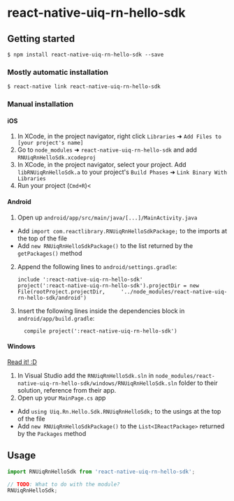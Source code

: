 
# react-native-uiq-rn-hello-sdk

## Getting started

`$ npm install react-native-uiq-rn-hello-sdk --save`

### Mostly automatic installation

`$ react-native link react-native-uiq-rn-hello-sdk`

### Manual installation


#### iOS

1. In XCode, in the project navigator, right click `Libraries` ➜ `Add Files to [your project's name]`
2. Go to `node_modules` ➜ `react-native-uiq-rn-hello-sdk` and add `RNUiqRnHelloSdk.xcodeproj`
3. In XCode, in the project navigator, select your project. Add `libRNUiqRnHelloSdk.a` to your project's `Build Phases` ➜ `Link Binary With Libraries`
4. Run your project (`Cmd+R`)<

#### Android

1. Open up `android/app/src/main/java/[...]/MainActivity.java`
  - Add `import com.reactlibrary.RNUiqRnHelloSdkPackage;` to the imports at the top of the file
  - Add `new RNUiqRnHelloSdkPackage()` to the list returned by the `getPackages()` method
2. Append the following lines to `android/settings.gradle`:
  	```
  	include ':react-native-uiq-rn-hello-sdk'
  	project(':react-native-uiq-rn-hello-sdk').projectDir = new File(rootProject.projectDir, 	'../node_modules/react-native-uiq-rn-hello-sdk/android')
  	```
3. Insert the following lines inside the dependencies block in `android/app/build.gradle`:
  	```
      compile project(':react-native-uiq-rn-hello-sdk')
  	```

#### Windows
[Read it! :D](https://github.com/ReactWindows/react-native)

1. In Visual Studio add the `RNUiqRnHelloSdk.sln` in `node_modules/react-native-uiq-rn-hello-sdk/windows/RNUiqRnHelloSdk.sln` folder to their solution, reference from their app.
2. Open up your `MainPage.cs` app
  - Add `using Uiq.Rn.Hello.Sdk.RNUiqRnHelloSdk;` to the usings at the top of the file
  - Add `new RNUiqRnHelloSdkPackage()` to the `List<IReactPackage>` returned by the `Packages` method


## Usage
```javascript
import RNUiqRnHelloSdk from 'react-native-uiq-rn-hello-sdk';

// TODO: What to do with the module?
RNUiqRnHelloSdk;
```
  